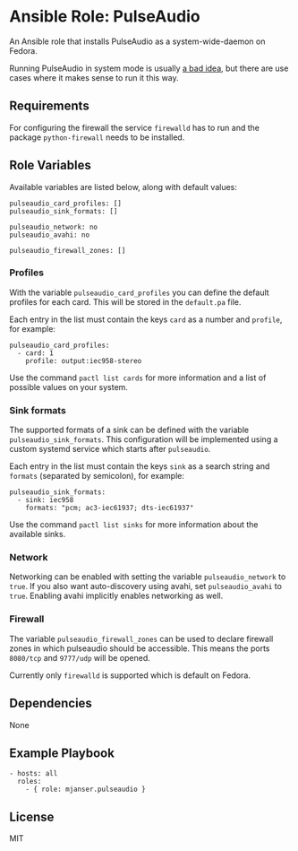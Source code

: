 # Ansible Role: PulseAudio

An Ansible role that installs PulseAudio as a system-wide-daemon on Fedora.

Running PulseAudio in system mode is usually [a bad idea](https://www.freedesktop.org/wiki/Software/PulseAudio/Documentation/User/WhatIsWrongWithSystemWide/),
but there are use cases where it makes sense to run it this way.

## Requirements

For configuring the firewall the service `firewalld` has to run and the package `python-firewall` needs to be installed.

## Role Variables

Available variables are listed below, along with default values:

    pulseaudio_card_profiles: []
    pulseaudio_sink_formats: []

    pulseaudio_network: no
    pulseaudio_avahi: no

    pulseaudio_firewall_zones: []

### Profiles

With the variable `pulseaudio_card_profiles` you can define the default profiles for each card.
This will be stored in the `default.pa` file.

Each entry in the list must contain the keys `card` as a number and `profile`, for example:

    pulseaudio_card_profiles:
      - card: 1
        profile: output:iec958-stereo

Use the command `pactl list cards` for more information and a list of possible values on your system.

### Sink formats

The supported formats of a sink can be defined with the variable `pulseaudio_sink_formats`.
This configuration will be implemented using a custom systemd service which starts after `pulseaudio`.

Each entry in the list must contain the keys `sink` as a search string and `formats` (separated by semicolon), for example:

    pulseaudio_sink_formats:
      - sink: iec958
        formats: "pcm; ac3-iec61937; dts-iec61937"

Use the command `pactl list sinks` for more information about the available sinks.

### Network

Networking can be enabled with setting the variable `pulseaudio_network` to `true`.
If you also want auto-discovery using avahi, set `pulseaudio_avahi` to `true`.
Enabling avahi implicitly enables networking as well.

### Firewall

The variable `pulseaudio_firewall_zones` can be used to declare firewall zones in which pulseaudio should be accessible.
This means the ports `8080/tcp` and `9777/udp` will be opened.

Currently only `firewalld` is supported which is default on Fedora.

## Dependencies

None

## Example Playbook

    - hosts: all
      roles:
        - { role: mjanser.pulseaudio }

## License

MIT
